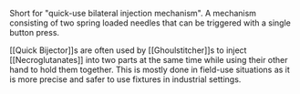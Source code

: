 Short for "quick-use bilateral injection mechanism". A mechanism consisting of two spring loaded needles that can be triggered with a single button press.

[[Quick Bijector]]s are often used by [[Ghoulstitcher]]s to inject [[Necroglutanates]] into two parts at the same time while using their other hand to hold them together. This is mostly done in field-use situations as it is more precise and safer to use fixtures in industrial settings.
